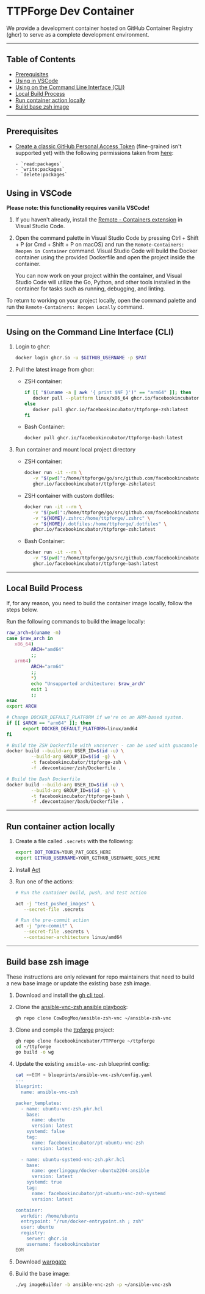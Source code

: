 # TTPForge Dev Container

We provide a development container hosted on
GitHub Container Registry (ghcr) to serve as a
complete development environment.

---

## Table of Contents

- [Prerequisites](#prerequisites)
- [Using in VSCode](#using-in-vscode)
- [Using on the Command Line Interface (CLI)](#using-on-the-command-line-interface-cli)
- [Local Build Process](#local-build-process)
- [Run container action locally](#run-container-action-locally)
- [Build base zsh image](#build-base-zsh-image)

---

## Prerequisites

- [Create a classic GitHub Personal Access Token](https://docs.github.com/en/github/authenticating-to-github/keeping-your-account-and-data-secure/creating-a-personal-access-token)
  (fine-grained isn't supported yet) with the following permissions
  taken from [here](https://docs.github.com/en/packages/working-with-a-github-packages-registry/working-with-the-container-registry):

      - `read:packages`
      - `write:packages`
      - `delete:packages`

## Using in VSCode

**Please note: this functionality requires vanilla VSCode!**

1. If you haven't already, install the
   [Remote - Containers extension](https://marketplace.visualstudio.com/items?itemName=ms-vscode-remote.remote-containers)
   in Visual Studio Code.

1. Open the command palette in Visual Studio Code by
   pressing Ctrl + Shift + P (or Cmd + Shift + P on macOS)
   and run the `Remote-Containers: Reopen in Container`
   command. Visual Studio Code will build the Docker
   container using the provided Dockerfile and open
   the project inside the container.

   You can now work on your project within the container,
   and Visual Studio Code will utilize the Go, Python,
   and other tools installed in the container for tasks
   such as running, debugging, and linting.

To return to working on your project locally, open the command palette
and run the `Remote-Containers: Reopen Locally` command.

---

## Using on the Command Line Interface (CLI)

1. Login to ghcr:

   ```bash
   docker login ghcr.io -u $GITHUB_USERNAME -p $PAT
   ```

1. Pull the latest image from ghcr:

   - ZSH container:

      ```zsh
      if [[ "$(uname -a | awk '{ print $NF }')" == "arm64" ]]; then
         docker pull --platform linux/x86_64 ghcr.io/facebookincubator/ttpforge-zsh
      else
         docker pull ghcr.io/facebookincubator/ttpforge-zsh:latest
      fi
      ```

   - Bash Container:

      ```bash
      docker pull ghcr.io/facebookincubator/ttpforge-bash:latest
      ```

1. Run container and mount local project directory

   - ZSH container:

      ```zsh
      docker run -it --rm \
         -v "$(pwd)":/home/ttpforge/go/src/github.com/facebookincubator/ttpforge \
         ghcr.io/facebookincubator/ttpforge-zsh:latest
      ```

   - ZSH container with custom dotfiles:

      ```zsh
      docker run -it --rm \
         -v "$(pwd)":/home/ttpforge/go/src/github.com/facebookincubator/ttpforge \
         -v "${HOME}/.zshrc:/home/ttpforge/.zshrc" \
         -v "${HOME}/.dotfiles:/home/ttpforge/.dotfiles" \
         ghcr.io/facebookincubator/ttpforge-zsh:latest
      ```

   - Bash Container:

      ```bash
      docker run -it --rm \
         -v "$(pwd)":/home/ttpforge/go/src/github.com/facebookincubator/ttpforge \
         ghcr.io/facebookincubator/ttpforge-bash:latest
      ```

---

## Local Build Process

If, for any reason, you need to build the container image
locally, follow the steps below.

Run the following commands to build the image locally:

```bash
raw_arch=$(uname -m)
case $raw_arch in
   x86_64)
         ARCH="amd64"
         ;;
   arm64)
         ARCH="arm64"
         ;;
         *)
         echo "Unsupported architecture: $raw_arch"
         exit 1
         ;;
esac
export ARCH

# Change DOCKER_DEFAULT_PLATFORM if we're on an ARM-based system.
if [[ $ARCH == "arm64" ]]; then
      export DOCKER_DEFAULT_PLATFORM=linux/amd64
fi

# Build the ZSH Dockerfile with vncserver - can be used with guacamole
docker build --build-arg USER_ID=$(id -u) \
         --build-arg GROUP_ID=$(id -g) \
         -t facebookincubator/ttpforge-zsh \
         -f .devcontainer/zsh/Dockerfile .

# Build the Bash Dockerfile
docker build --build-arg USER_ID=$(id -u) \
         --build-arg GROUP_ID=$(id -g) \
         -t facebookincubator/ttpforge-bash \
         -f .devcontainer/bash/Dockerfile .
```

---

## Run container action locally

1. Create a file called `.secrets` with the following:

   ```bash
   export BOT_TOKEN=YOUR_PAT_GOES_HERE
   export GITHUB_USERNAME=YOUR_GITHUB_USERNAME_GOES_HERE
   ```

1. Install [Act](https://github.com/nektos/act)

1. Run one of the actions:

   ```bash
   # Run the container build, push, and test action

   act -j "test_pushed_images" \
      --secret-file .secrets

   # Run the pre-commit action
   act -j "pre-commit" \
      --secret-file .secrets \
      --container-architecture linux/amd64
   ```

---

## Build base zsh image

These instructions are only relevant for repo maintainers that need
to build a new base image or update the existing base zsh image.

1. Download and install the [gh cli tool](https://cli.github.com/).

1. Clone the [ansible-vnc-zsh ansible playbook](https://github.com/CowDogMoo/ansible-vnc-zsh):

   ```bash
   gh repo clone CowDogMoo/ansible-zsh-vnc ~/ansible-zsh-vnc
   ```

1. Clone and compile the [ttpforge](https://github.com/CowDogMoo/ttpforge) project:

   ```bash
   gh repo clone facebookincubator/TTPForge ~/ttpforge
   cd ~/ttpforge
   go build -o wg
   ```

1. Update the existing `ansible-vnc-zsh` blueprint config:

   ```bash
   cat <<EOM > blueprints/ansible-vnc-zsh/config.yaml
   ---
   blueprint:
     name: ansible-vnc-zsh

   packer_templates:
     - name: ubuntu-vnc-zsh.pkr.hcl
       base:
         name: ubuntu
         version: latest
       systemd: false
       tag:
         name: facebookincubator/pt-ubuntu-vnc-zsh
         version: latest

     - name: ubuntu-systemd-vnc-zsh.pkr.hcl
       base:
         name: geerlingguy/docker-ubuntu2204-ansible
         version: latest
       systemd: true
       tag:
         name: facebookincubator/pt-ubuntu-vnc-zsh-systemd
         version: latest

   container:
     workdir: /home/ubuntu
     entrypoint: "/run/docker-entrypoint.sh ; zsh"
     user: ubuntu
     registry:
       server: ghcr.io
       username: facebookincubator
   EOM
   ```

1. Download [warpgate](https://github.com/CowDogMoo/warpgate/)

1. Build the base image:

   ```bash
   ./wg imageBuilder -b ansible-vnc-zsh -p ~/ansible-vnc-zsh
   ```
